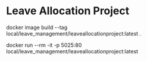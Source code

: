 # Leave Allocation Project

docker image build --tag local/leave_management/leaveallocationproject:latest .

docker run --rm -it -p 5025:80 local/leave_management/leaveallocationproject:latest
